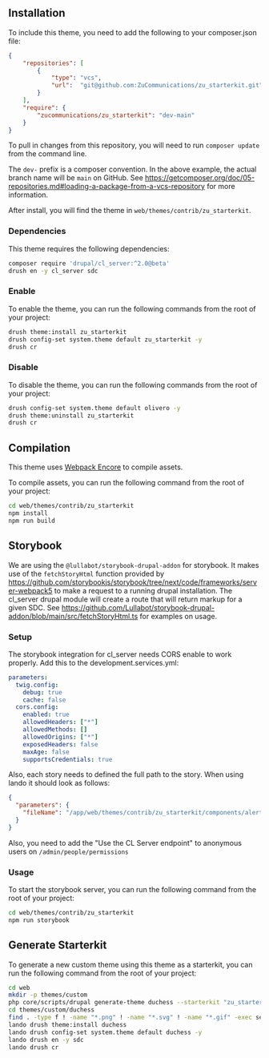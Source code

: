 ## Installation

To include this theme, you need to add the following to your composer.json file:

```json
{
    "repositories": [
        {
            "type": "vcs",
            "url":  "git@github.com:ZuCommunications/zu_starterkit.git"
        }
    ],
    "require": {
        "zucommunications/zu_starterkit": "dev-main"
    }
}
```

To pull in changes from this repository, you will need to run `composer update` from the command line.

The `dev-` prefix is a composer convention.  In the above example, the actual branch name will be `main` on GitHub. See https://getcomposer.org/doc/05-repositories.md#loading-a-package-from-a-vcs-repository for more information.

After install, you will find the theme in `web/themes/contrib/zu_starterkit`.

### Dependencies

This theme requires the following dependencies:

```bash
composer require 'drupal/cl_server:^2.0@beta'
drush en -y cl_server sdc
```

### Enable

To enable the theme, you can run the following commands from the root of your project:

```bash
drush theme:install zu_starterkit
drush config-set system.theme default zu_starterkit -y
drush cr
```

### Disable

To disable the theme, you can run the following commands from the root of your project:

```bash
drush config-set system.theme default olivero -y
drush theme:uninstall zu_starterkit
drush cr
``` 

## Compilation

This theme uses [Webpack Encore](https://symfony.com/doc/current/frontend.html#webpack-encore) to compile assets.

To compile assets, you can run the following command from the root of your project:

```bash
cd web/themes/contrib/zu_starterkit
npm install
npm run build
```

## Storybook

We are using the `@lullabot/storybook-drupal-addon` for storybook.  It makes use of the `fetchStoryHtml` function provided by https://github.com/storybookjs/storybook/tree/next/code/frameworks/server-webpack5 to make a request to a running drupal installation.  The cl_server drupal module will create a route that will return markup for a given SDC. See https://github.com/Lullabot/storybook-drupal-addon/blob/main/src/fetchStoryHtml.ts for examples on usage.

### Setup

The storybook integration for cl_server needs CORS enable to work properly.  Add this to the development.services.yml:

```yml
parameters:
  twig.config:
    debug: true
    cache: false
  cors.config:
    enabled: true
    allowedHeaders: ["*"]
    allowedMethods: []
    allowedOrigins: ["*"]
    exposedHeaders: false
    maxAge: false
    supportsCredentials: true
```

Also, each story needs to defined the full path to the story.  When using lando it should look as follows:

```json
{
  "parameters": {
    "fileName": "/app/web/themes/contrib/zu_starterkit/components/alert/alert.stories.json"
  }
}
```

Also, you need to add the "Use the CL Server endpoint" to anonymous users on `/admin/people/permissions`

### Usage

To start the storybook server, you can run the following command from the root of your project:

```bash
cd web/themes/contrib/zu_starterkit
npm run storybook
```

## Generate Starterkit

To generate a new custom theme using this theme as a starterkit, you can run the following command from the root of your project:

```bash
cd web
mkdir -p themes/custom
php core/scripts/drupal generate-theme duchess --starterkit "zu_starterkit" --path themes/custom
cd themes/custom/duchess
find . -type f ! -name "*.png" ! -name "*.svg" ! -name "*.gif" -exec sed -i '' -e 's/zu_starterkit/duchess/g' {} +
lando drush theme:install duchess
lando drush config-set system.theme default duchess -y
lando drush en -y sdc
lando drush cr
```

